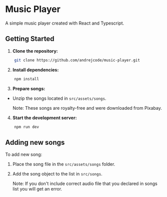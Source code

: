 # Music Player

A simple music player created with React and Typescript.

## Getting Started

1. **Clone the repository:**

```bash
    git clone https://github.com/andrejcode/music-player.git
```

2. **Install dependencies:**

```bash
    npm install
```

3. **Prepare songs:**

- Unzip the songs located in `src/assets/songs`.

  Note: These songs are royalty-free and were downloaded from Pixabay.

4. **Start the development server:**

```bash
    npm run dev
```

## Adding new songs

To add new song:

1. Place the song file in the `src/assets/songs` folder.
2. Add the song object to the list in `src/songs`.

   Note: If you don't include correct audio file that you declared in songs list you will get an error.
